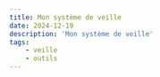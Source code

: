 ```yaml
---
title: Mon système de veille
date: 2024-12-19
description: 'Mon système de veille'
tags:
    - veille
    - outils
---
```


#